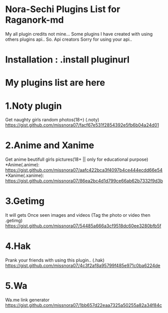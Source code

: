 # Nora-Sechi Plugins List for Raganork-md

My all plugin credits not mine... 
Some plugins I have created with using others plugins api.. 
So. 
Api creators Sorry for using your api.. 

# Installation : .install pluginurl

# My plugins list are here

# 1.Noty plugin
Get naughty girls random photos(18+)
(.noty)
https://gist.github.com/missnora07/facf67e531f2854392e5fb6b04a24d01

# 2.Anime and Xanime
Get anime beutifull girls pictures(18+ || only for educational purpose)
*Anime(.anime):
https://gist.github.com/missnora07/aafc422bca3f4097b4ce444ecdd66e54
*Xanime(.xanime):
https://gist.github.com/missnora07/86ea2bc4d1d799ce66ab62b7332f9d3b

# 3.Getimg
It will gets Once seen images and videos
(Tag the photo or video then .getimg)
https://gist.github.com/missnora07/54485a666a3cf9518dc60ee3280bfb5f

# 4.Hak
Prank your friends with using this plugin.. 
(.hak)
https://gist.github.com/missnora07/4c3f2af8a95799f485e971c0ba6224de
# 5.Wa
Wa.me link generator
https://gist.github.com/missnora07/1bb657d22eaa7325a50255a82a34f84c

